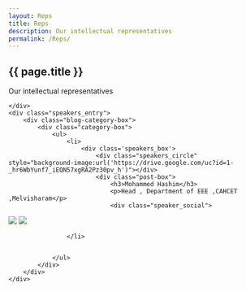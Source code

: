 ```yaml
---
layout: Reps
title: Reps
description: Our intellectual representatives
permalink: /Reps/
---
```


<article class="post">
	<div class="post-header">
		<div id="particles-js"></div>
		<h1>{{ page.title }}</h1>
		<p class="page_description">Our intellectual representatives</p>
	
	</div>
	<div class="speakers_entry">
		<div class="blog-category-box">
			<div class="category-box">
				<ul>
					<li>
						<div class='speakers_box'>
							<div class="speakers_circle" style="background-image:url('https://drive.google.com/uc?id=1-_hr6WbYunf7_iEQN57xgRA2Pz30pv_h')"></div>
							<div class="post-box">
								<h3>Mohammed Hashim</h3>
								<p>Head , Department of EEE ,CAHCET ,Melvisharam</p>
								<div class="speaker_social">

<a href="https://github.com/cmhashim" target="_blank"><img src="/images/icons/github.png"></a>
		<a href="https://www.linkedin.com/in/cmhashim/" target="_blank"><img src="/images/icons/linkedin.png"></a>
								</div>
							</div>
						</div>
						
					</li>
					
		
				</ul>
			</div>
		</div>
	</div>
</article>
